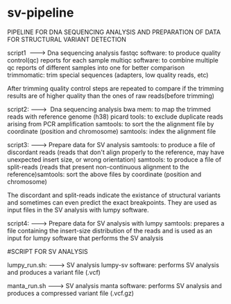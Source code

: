# sv-pipeline
PIPELINE FOR DNA SEQUENCING ANALYSIS AND PREPARATION OF DATA FOR STRUCTURAL VARIANT DETECTION

script1  ---> Dna sequencing analysis
fastqc software: to produce quality control(qc) reports for each sample
multiqc software: to combine multiple  qc reports of different samples into one for better comparison
trimmomatic: trim special sequences (adapters, low quality reads, etc)

After trimming quality control steps are repeated to compare if the trimming results are of higher quality than the ones of raw reads(before trimming)

script2: --->  Dna sequencing analysis
bwa mem: to map the trimmed reads with reference genome (h38)
picard tools: to exclude duplicate reads arising from PCR amplification
samtools: to sort the the alignment file by coordinate (position and chromosome)
samtools: index the alignment file

script3: ---> Prepare data for SV analysis
samtools: to produce a file of discordant reads (reads that don't align properly to the reference, may have unexpected insert size, or wrong orientation)
samtools: to produce a file of split-reads (reads that present non-continuous alignment to the reference)samtools: sort the above files by coordinate (position and chromosome)

The discordant and split-reads indicate the existance of structural variants and sometimes can even predict the exact breakpoints. They are used as input files in the SV analysis with lumpy software.

script4: ---> Prepare data for SV analysis with lumpy
samtools: prepares a file containing the insert-size distribution of the reads and  is used as an input for lumpy software that performs the SV analysis


#SCRIPT FOR SV ANALYSIS

lumpy_run.sh: ---> SV analysis
lumpy-sv software: performs SV analysis and produces a variant file (.vcf)

manta_run.sh  ---> SV analysis
manta software: performs SV analysis and produces a compressed variant file (.vcf.gz)
